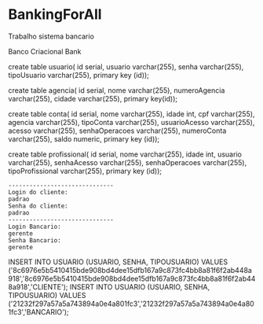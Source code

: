 # BankingForAll
Trabalho sistema bancario

Banco Criacional Bank

create table usuario(
	id serial,
	usuario varchar(255),
	senha varchar(255),
	tipoUsuario varchar(255),
	primary key (id));
	
create table agencia(
	id serial,
	nome varchar(255),
	numeroAgencia varchar(255),
	cidade varchar(255),
	primary key(id));
	
create table conta(
	id serial,
	nome varchar(255),
	idade int,
	cpf varchar(255),
	agencia varchar(255),
	tipoConta varchar(255),
	usuarioAcesso varchar(255),
	acesso varchar(255),
	senhaOperacoes varchar(255),
	numeroConta varchar(255),
	saldo numeric,
	primary key (id));

create table profissional(
	id serial,
	nome varchar(255),
	idade int,
	usuario varchar(255),
	senhaAcesso varchar(255),
	senhaOperacoes varchar(255),
	tipoProfissional varchar(255),
	primary key (id));
	
	------------------------------
	Login do cliente:
	padrao
	Senha do cliente:
	padrao
	------------------------------
	Login Bancario:
	gerente
	Senha Bancario:
	gerente
INSERT INTO USUARIO (USUARIO, SENHA, TIPOUSUARIO) VALUES ('8c6976e5b5410415bde908bd4dee15dfb167a9c873fc4bb8a81f6f2ab448a918','8c6976e5b5410415bde908bd4dee15dfb167a9c873fc4bb8a81f6f2ab448a918','CLIENTE');
INSERT INTO USUARIO (USUARIO, SENHA, TIPOUSUARIO) VALUES ('21232f297a57a5a743894a0e4a801fc3','21232f297a57a5a743894a0e4a801fc3','BANCARIO');